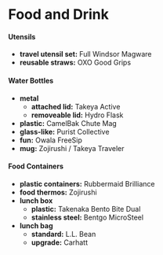 # Food and Drink

#### Utensils

- **travel utensil set:** Full Windsor Magware
- **reusable straws:** OXO Good Grips

#### Water Bottles

- **metal** 
	- **attached lid:** Takeya Active
	- **removeable lid:** Hydro Flask
- **plastic:** CamelBak Chute Mag
- **glass-like:** Purist Collective
- **fun:** Owala FreeSip
- **mug:** Zojirushi / Takeya Traveler

#### Food Containers

- **plastic containers:** Rubbermaid Brilliance
- **food thermos:** Zojirushi
- **lunch box** 
	- **plastic:** Takenaka Bento Bite Dual 
	- **stainless steel:** Bentgo MicroSteel
- **lunch bag** 
	- **standard:** L.L. Bean
	- **upgrade:** Carhatt